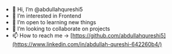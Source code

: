 - 👋 Hi, I’m @abdullahqureshi5
- 👀 I’m interested in Frontend
- 🌱 I’m open to learning new things
- 💞️ I’m looking to collaborate on projects
- 📫 How to reach me -> [https://github.com/abdullahqureshi5](https://www.linkedin.com/in/abdullah-qureshi-642260b4/)

<!---
abdullahqureshi5/abdullahqureshi5 is a ✨ special ✨ repository because its `README.md` (this file) appears on your GitHub profile.
You can click the Preview link to take a look at your changes.
--->
